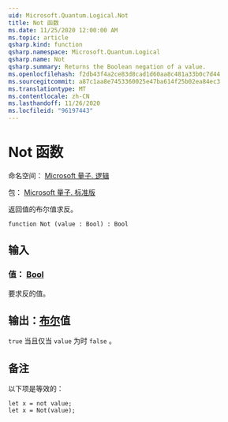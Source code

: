 ```yaml
---
uid: Microsoft.Quantum.Logical.Not
title: Not 函数
ms.date: 11/25/2020 12:00:00 AM
ms.topic: article
qsharp.kind: function
qsharp.namespace: Microsoft.Quantum.Logical
qsharp.name: Not
qsharp.summary: Returns the Boolean negation of a value.
ms.openlocfilehash: f2db43f4a2ce83d8cad1d60aa8c481a33b0c7d44
ms.sourcegitcommit: a87c1aa8e7453360025e47ba614f25b02ea84ec3
ms.translationtype: MT
ms.contentlocale: zh-CN
ms.lasthandoff: 11/26/2020
ms.locfileid: "96197443"
---
```

# <a name="not-function"></a>Not 函数

命名空间： [Microsoft 量子. 逻辑](xref:Microsoft.Quantum.Logical)

包： [Microsoft 量子. 标准版](https://nuget.org/packages/Microsoft.Quantum.Standard)


返回值的布尔值求反。

```qsharp
function Not (value : Bool) : Bool
```


## <a name="input"></a>输入

### <a name="value--bool"></a>值： [Bool](xref:microsoft.quantum.lang-ref.bool)

要求反的值。



## <a name="output--bool"></a>输出：[布尔](xref:microsoft.quantum.lang-ref.bool)值

`true` 当且仅当 `value` 为时 `false` 。

## <a name="remarks"></a>备注

以下项是等效的：

```Q#
let x = not value;
let x = Not(value);
```